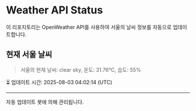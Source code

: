 
# Weather API Status

이 리포지토리는 OpenWeather API를 사용하여 서울의 날씨 정보를 자동으로 업데이트합니다.

## 현재 서울 날씨
> 서울의 현재 날씨: clear sky, 온도: 31.76°C, 습도: 55%

⏳ 업데이트 시간: 2025-08-03 04:02:14 (UTC)

---
자동 업데이트 봇에 의해 관리됩니다.
